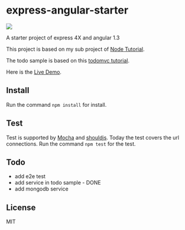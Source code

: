# express-angular-starter

![](https://travis-ci.org/xie-qianyue/express-angular-starter.svg?branch=master)  

A starter project of express 4X and angular 1.3

This project is based on my sub project of [Node Tutorial](https://github.com/xie-qianyue/NodeTutorial).  

The todo sample is based on this [todomvc tutorial](http://todomvc.com/examples/angularjs/#/).

Here is the [Live Demo](https://express-angular-starter.herokuapp.com/).

## Install
Run the command `npm install` for install.

## Test
Test is supported by [Mocha](http://mochajs.org/) and [shouldjs](https://github.com/shouldjs/should.js). Today the test covers the url connections. Run the command `npm test` for the test.

## Todo
- add e2e test
- add service in todo sample - DONE
- add mongodb service

## License
MIT
